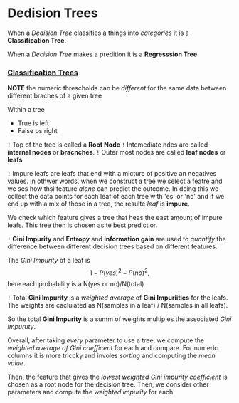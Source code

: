 # Dedision Trees

When a _Dedision Tree_ classifies a things into _categories_ it is a __Classification Tree__.

When a _Decision Tree_ makes a predition it is a __Regresssion Tree__

### [Classification Trees](https://www.youtube.com/watch?v=_L39rN6gz7Y&ab_channel=StatQuestwithJoshStarmer)

__NOTE__ the numeric threscholds can be _different_ for the same data between different braches of a given tree

Within a tree 
- True is left 
- False os right

`!` Top of the tree is called a __Root Node__ 
`!` Intemediate ndes are called __internal nodes__ or __bracnches__. 
`!` Outer most nodes are called __leaf nodes__ or __leafs__

`!` Impure leafs are leafs that end with a micture of positive an negatives values. In othwer words, when we construct a tree we select a featre and we ses how thsi feature _alone_ can predict the outcome. In doing this we collect the data points for each leaf of each tree with 'es' or 'no' and if we end up with a mix of those in a tree, the resulte _leaf_ is __impure__. 

We check which feature gives a tree that heas the east amount of impure leafs. This tree then is chosen as te best predictior. 

`!` __Gini Impurity__ and __Entropy__ and __information gain__ are used to _quantify_ the difference between different decision trees based on different features.

The _Gini Impurity_ of a leaf is 
$$
1 - P(yes)^2 - P(no)^2, 
$$
here each probability is a N(yes or no)/N(total)

`!` Total __Gini Impurity__ is a _weighted average_ of __Gini Impuriities__ for the leafs.  
The weights are caclulated as N(samples in a leaf) / N(samples in all leafs). 

So the total __Gini Impurity__ is a summ of weights multiples the associated _Gini Impuruty_.  

Overall, after taking _every_ parameter to use a tree, we compute the _weighted average of Gini coefficent_ for each and compare. For numeric columns it is more triccky and involes _sorting_ and computing the _mean value_. 

Then, the feature that gives the _lowest weighted Gini impurity coefficient_ is chosen as a root node for the decision tree. Then, we consider other parameters and compute the _weighted impurity_ for each 


